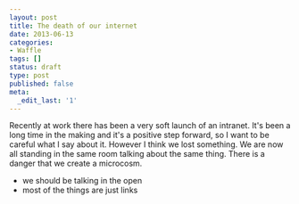 ```yaml
---
layout: post
title: The death of our internet
date: 2013-06-13
categories:
- Waffle
tags: []
status: draft
type: post
published: false
meta:
  _edit_last: '1'
---
```

<p>Recently at work there has been a very soft launch of an intranet. It's been a long time in the making and it's a positive step forward, so I want to be careful what I say about it. However I think we lost something. We are now all standing in the same room talking about the same thing. There is a danger that we create a microcosm.</p>

<ul>
<li>we should be talking in the open</li>
<li>most of the things are just links </li>
</ul>
